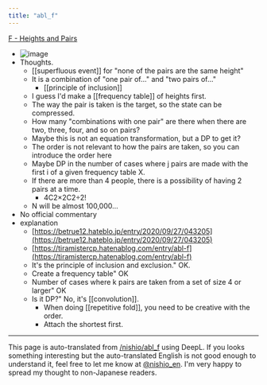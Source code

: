 ```yaml
---
title: "abl_f"
---
```


[F - Heights and Pairs](https://atcoder.jp/contests/abl/tasks/abl_f)
- ![image](https://gyazo.com/a6ccf80048638b04d410f8a8df2b7275/thumb/1000)
- Thoughts.
    - [[superfluous event]] for "none of the pairs are the same height"
    - It is a combination of "one pair of..." and "two pairs of..."
        - [[principle of inclusion]]
    - I guess I'd make a [[frequency table]] of heights first.
    - The way the pair is taken is the target, so the state can be compressed.
    - How many "combinations with one pair" are there when there are two, three, four, and so on pairs?
    - Maybe this is not an equation transformation, but a DP to get it?
    - The order is not relevant to how the pairs are taken, so you can introduce the order here
    - Maybe DP in the number of cases where j pairs are made with the first i of a given frequency table X.
    - If there are more than 4 people, there is a possibility of having 2 pairs at a time.
        - 4C2×2C2÷2!
    - N will be almost 100,000...
- No official commentary
- explanation
    - [https://betrue12.hateblo.jp/entry/2020/09/27/043205](https://betrue12.hateblo.jp/entry/2020/09/27/043205)
    - [https://tiramistercp.hatenablog.com/entry/abl-f](https://tiramistercp.hatenablog.com/entry/abl-f)
    - It's the principle of inclusion and exclusion." OK.
    - Create a frequency table" OK
    - Number of cases where k pairs are taken from a set of size 4 or larger" OK
    - Is it DP?" No, it's [[convolution]].
        - When doing [[repetitive fold]], you need to be creative with the order.
        - Attach the shortest first.

---
This page is auto-translated from [/nishio/abl_f](https://scrapbox.io/nishio/abl_f) using DeepL. If you looks something interesting but the auto-translated English is not good enough to understand it, feel free to let me know at [@nishio_en](https://twitter.com/nishio_en). I'm very happy to spread my thought to non-Japanese readers.